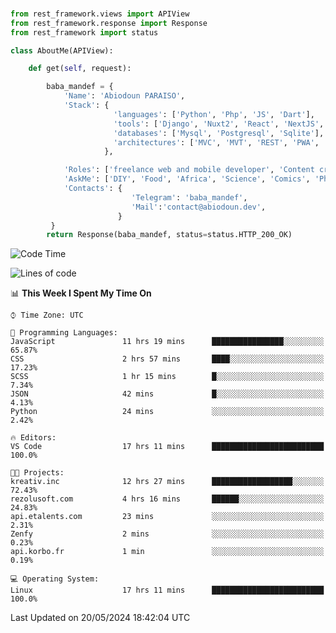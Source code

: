 ###
```python
from rest_framework.views import APIView
from rest_framework.response import Response
from rest_framework import status

class AboutMe(APIView):

    def get(self, request):

        baba_mandef = {
            'Name': 'Abiodoun PARAISO',
            'Stack': {
                       'languages': ['Python', 'Php', 'JS', 'Dart'],
                       'tools': ['Django', 'Nuxt2', 'React', 'NextJS', 'Flutter'],
                       'databases': ['Mysql', 'Postgresql', 'Sqlite'],
                       'architectures': ['MVC', 'MVT', 'REST', 'PWA', 'SPA', 'MicroServices']
                     },

            'Roles': ['freelance web and mobile developer', 'Content creator', 'Teacher', 'Mentor'],
            'AskMe': ['DIY', 'Food', 'Africa', 'Science', 'Comics', 'Photography', 'Tech', 'Programming', 'Mechatronics'],
            'Contacts': {
                           'Telegram': 'baba_mandef',
                           'Mail':'contact@abiodoun.dev',
                        }
         }
        return Response(baba_mandef, status=status.HTTP_200_OK)

```                    

<!--START_SECTION:waka-->
![Code Time](http://img.shields.io/badge/Code%20Time-1%2C070%20hrs%2032%20mins-blue)

![Lines of code](https://img.shields.io/badge/From%20Hello%20World%20I%27ve%20Written-273%20Thousand%20lines%20of%20code-blue)

📊 **This Week I Spent My Time On** 

```text
⌚︎ Time Zone: UTC

💬 Programming Languages: 
JavaScript               11 hrs 19 mins      ████████████████░░░░░░░░░   65.87% 
CSS                      2 hrs 57 mins       ████░░░░░░░░░░░░░░░░░░░░░   17.23% 
SCSS                     1 hr 15 mins        █░░░░░░░░░░░░░░░░░░░░░░░░   7.34% 
JSON                     42 mins             █░░░░░░░░░░░░░░░░░░░░░░░░   4.13% 
Python                   24 mins             ░░░░░░░░░░░░░░░░░░░░░░░░░   2.42%

🔥 Editors: 
VS Code                  17 hrs 11 mins      █████████████████████████   100.0%

🐱‍💻 Projects: 
kreativ.inc              12 hrs 27 mins      ██████████████████░░░░░░░   72.43% 
rezolusoft.com           4 hrs 16 mins       ██████░░░░░░░░░░░░░░░░░░░   24.83% 
api.etalents.com         23 mins             ░░░░░░░░░░░░░░░░░░░░░░░░░   2.31% 
Zenfy                    2 mins              ░░░░░░░░░░░░░░░░░░░░░░░░░   0.23% 
api.korbo.fr             1 min               ░░░░░░░░░░░░░░░░░░░░░░░░░   0.19%

💻 Operating System: 
Linux                    17 hrs 11 mins      █████████████████████████   100.0%

```


 Last Updated on 20/05/2024 18:42:04 UTC
<!--END_SECTION:waka-->
